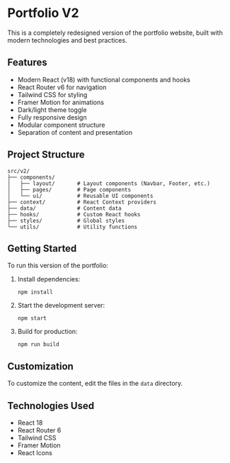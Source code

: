 # Portfolio V2

This is a completely redesigned version of the portfolio website, built with modern technologies and best practices.

## Features

- Modern React (v18) with functional components and hooks
- React Router v6 for navigation
- Tailwind CSS for styling
- Framer Motion for animations
- Dark/light theme toggle
- Fully responsive design
- Modular component structure
- Separation of content and presentation

## Project Structure

```
src/v2/
├── components/
│   ├── layout/       # Layout components (Navbar, Footer, etc.)
│   ├── pages/        # Page components
│   └── ui/           # Reusable UI components
├── context/          # React Context providers
├── data/             # Content data
├── hooks/            # Custom React hooks
├── styles/           # Global styles
└── utils/            # Utility functions
```

## Getting Started

To run this version of the portfolio:

1. Install dependencies:
   ```
   npm install
   ```

2. Start the development server:
   ```
   npm start
   ```

3. Build for production:
   ```
   npm run build
   ```

## Customization

To customize the content, edit the files in the `data` directory.

## Technologies Used

- React 18
- React Router 6
- Tailwind CSS
- Framer Motion
- React Icons
